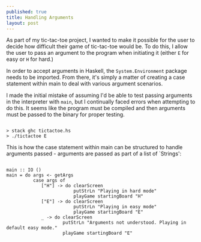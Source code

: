 ```yaml
---
published: true
title: Handling Arguments
layout: post
---
```


As part of my tic-tac-toe project, I wanted to make it possible for the user to decide how difficult their game of tic-tac-toe would be. To do this, I allow the user to pass an argument to the program when initiating it (either `E` for easy or `H` for hard.)

In order to accept arguments in Haskell, the `System.Environment` package needs to be imported. From there, it's simply a matter of creating a case statement within main to deal with various argument scenarios.

I made the initial mistake of assuming I'd be able to test passing arguments in the interpreter with `main`, but I continually faced errors when attempting to do this. It seems like the program must be compiled and then arguments must be passed to the binary for proper testing.

```

> stack ghc tictactoe.hs
> ./tictactoe E

```

This is how the case statement within main can be structured to handle arguments passed - arguments are passed as part of a list of `Strings':

```

main :: IO ()
main = do args <- getArgs
          case args of
             ["H"] -> do clearScreen
                         putStrLn "Playing in hard mode"
                         playGame startingBoard "H"
             ["E"] -> do clearScreen
                         putStrLn "Playing in easy mode"
                         playGame startingBoard "E"
             _ -> do clearScreen
                     putStrLn "Arguments not understood. Playing in default easy mode."
                     playGame startingBoard "E"

```
